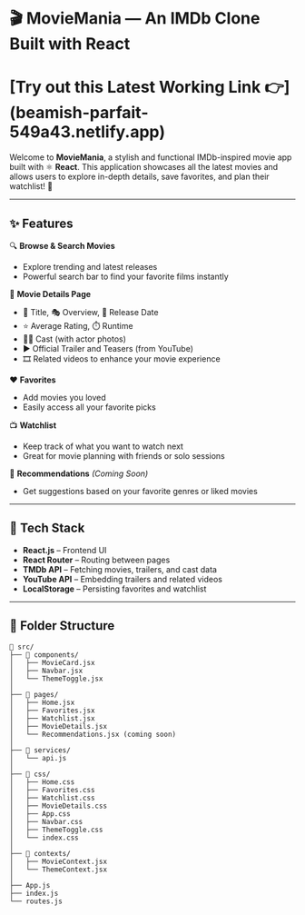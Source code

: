 # 🎬 MovieMania — An IMDb Clone Built with React

# [Try out this Latest Working Link 👉] (beamish-parfait-549a43.netlify.app)

Welcome to **MovieMania**, a stylish and functional IMDb-inspired movie app built with ⚛️ **React**. This application showcases all the latest movies and allows users to explore in-depth details, save favorites, and plan their watchlist! 🍿

---

## ✨ Features

🔍 **Browse & Search Movies**
- Explore trending and latest releases  
- Powerful search bar to find your favorite films instantly  

📄 **Movie Details Page**
- 🎥 Title, 🎭 Overview, 📆 Release Date  
- ⭐ Average Rating, ⏱️ Runtime  
- 👨‍🎤 Cast (with actor photos)  
- ▶️ Official Trailer and Teasers (from YouTube)
- 🎞️ Related videos to enhance your movie experience

❤️ **Favorites**
- Add movies you loved
- Easily access all your favorite picks

📺 **Watchlist**
- Keep track of what you want to watch next
- Great for movie planning with friends or solo sessions

🎯 **Recommendations** *(Coming Soon)*  
- Get suggestions based on your favorite genres or liked movies  

---

## 🧰 Tech Stack

- **React.js** – Frontend UI
- **React Router** – Routing between pages
- **TMDb API** – Fetching movies, trailers, and cast data
- **YouTube API** – Embedding trailers and related videos
- **LocalStorage** – Persisting favorites and watchlist

---

## 📂 Folder Structure

```
📁 src/
├── 📁 components/
│   ├── MovieCard.jsx
│   ├── Navbar.jsx
│   └── ThemeToggle.jsx
│
├── 📁 pages/
│   ├── Home.jsx
│   ├── Favorites.jsx
│   ├── Watchlist.jsx
│   ├── MovieDetails.jsx
│   └── Recommendations.jsx (coming soon)
│
├── 📁 services/
│   └── api.js
│
├── 📁 css/
│   ├── Home.css
│   ├── Favorites.css
│   ├── Watchlist.css
│   ├── MovieDetails.css
│   ├── App.css
│   ├── Navbar.css
│   ├── ThemeToggle.css
│   └── index.css
│
├── 📁 contexts/
│   ├── MovieContext.jsx
│   └── ThemeContext.jsx
│
├── App.js
├── index.js
└── routes.js
```

